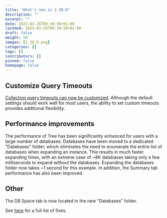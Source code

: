```yaml
---
title: "What's new in 2.38.0"
description: ""
excerpt: ""
date: 2023-03-26T09:30:58+01:00
lastmod: 2023-03-26T09:30:58+01:00
draft: false
weight: 50
images: [2_38_0.png]
categories: []
tags: []
contributors: []
pinned: false
homepage: false
---
```

## Customize Query Timeouts

[Collection query timeouts can now be customized](/docs/help/query-timeout/).  Although the default settings should work well for most users, the ability to set custom timeouts provides additional flexibility.

## Performance improvements

The performance of Tree has been significantly enhanced for users with a large number of databases. Databases have been moved to a dedicated "Databases" folder, which eliminates the need to enumerate the entire list of databases when expanding an instance. This results in much faster expanding times, with an extreme case of ~8K databases taking only a few milliseconds to expand without the databases. Expanding the databases folder now takes ~1 second for this example. In addition, the Summary tab performance has also been improved.

## Other

The DB Space tab is now located in the new "Databases" folder.

See [here](https://github.com/trimble-oss/dba-dash/releases/tag/2.38.0) for a full list of fixes.